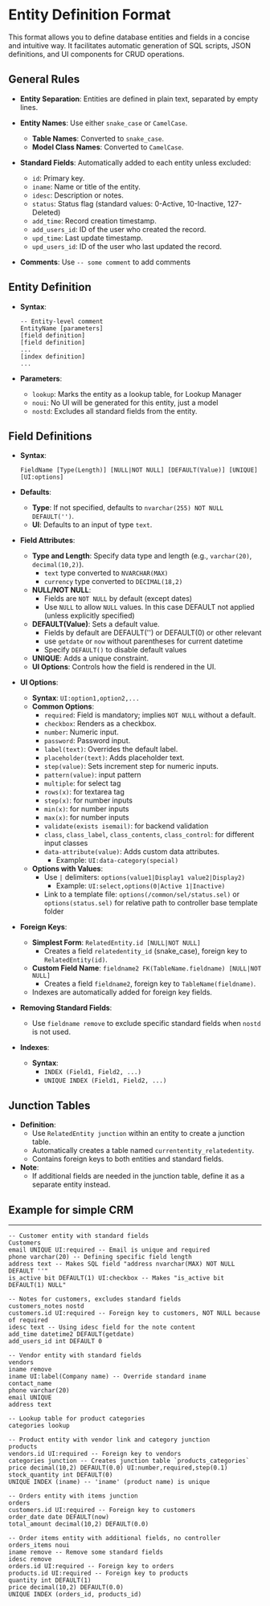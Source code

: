 # Entity Definition Format

This format allows you to define database entities and fields in a concise and intuitive way. It facilitates automatic generation of SQL scripts, JSON definitions, and UI components for CRUD operations.

## General Rules

- **Entity Separation**: Entities are defined in plain text, separated by empty lines.

- **Entity Names**: Use either `snake_case` or `CamelCase`.
  - **Table Names**: Converted to `snake_case`.
  - **Model Class Names**: Converted to `CamelCase`.

- **Standard Fields**: Automatically added to each entity unless excluded:
  - `id`: Primary key.
  - `iname`: Name or title of the entity.
  - `idesc`: Description or notes.
  - `status`: Status flag (standard values: 0-Active, 10-Inactive, 127-Deleted)
  - `add_time`: Record creation timestamp.
  - `add_users_id`: ID of the user who created the record.
  - `upd_time`: Last update timestamp.
  - `upd_users_id`: ID of the user who last updated the record.

- **Comments**: Use `-- some comment` to add comments

## Entity Definition

- **Syntax**:

  ```plaintext
  -- Entity-level comment
  EntityName [parameters]
  [field definition]
  [field definition]
  ...
  [index definition]
  ...
  ```

- **Parameters**:
  - `lookup`: Marks the entity as a lookup table, for Lookup Manager
  - `noui`: No UI will be generated for this entity, just a model
  - `nostd`: Excludes all standard fields from the entity.

## Field Definitions

- **Syntax**:

  ```plaintext
  FieldName [Type(Length)] [NULL|NOT NULL] [DEFAULT(Value)] [UNIQUE] [UI:options]
  ```

- **Defaults**:
  - **Type**: If not specified, defaults to `nvarchar(255) NOT NULL DEFAULT('')`.
  - **UI**: Defaults to an input of type `text`.

- **Field Attributes**:
  - **Type and Length**: Specify data type and length (e.g., `varchar(20)`, `decimal(10,2)`).
    - `text` type converted to `NVARCHAR(MAX)`
    - `currency` type converted to `DECIMAL(18,2)`
  - **NULL/NOT NULL**:
    - Fields are `NOT NULL` by default (except dates)
    - Use `NULL` to allow `NULL` values. In this case DEFAULT not applied (unless explicitly specified)
  - **DEFAULT(Value)**: Sets a default value.
    - Fields by default are DEFAULT('') or DEFAULT(0) or other relevant
    - use `getdate` or `now` without parentheses for current datetime
    - Specify `DEFAULT()` to disable default values
  - **UNIQUE**: Adds a unique constraint.
  - **UI Options**: Controls how the field is rendered in the UI.

- **UI Options**:
  - **Syntax**: `UI:option1,option2,...`
  - **Common Options**:
    - `required`: Field is mandatory; implies `NOT NULL` without a default.
    - `checkbox`: Renders as a checkbox.
    - `number`: Numeric input.
    - `password`: Password input.
    - `label(text)`: Overrides the default label.
    - `placeholder(text)`: Adds placeholder text.
    - `step(value)`: Sets increment step for numeric inputs.
    - `pattern(value)`: input pattern
    - `multiple`: for select tag
    - `rows(x)`: for textarea tag
    - `step(x)`: for number inputs
    - `min(x)`: for number inputs
    - `max(x)`: for number inputs
    - `validate(exists isemail)`: for backend validation
    - `class`, `class_label`, `class_contents`, `class_control`: for different input classes
    - `data-attribute(value)`: Adds custom data attributes.
      - Example: `UI:data-category(special)`
  - **Options with Values**:
    - Use `|` delimiters: `options(value1|Display1 value2|Display2)`
      - Example: `UI:select,options(0|Active 1|Inactive)`
    - Link to a template file: `options(/common/sel/status.sel)` or `options(status.sel)` for relative path to controller base template folder

- **Foreign Keys**:
  - **Simplest Form**: `RelatedEntity.id [NULL|NOT NULL]`
    - Creates a field `relatedentity_id` (snake_case), foreign key to `RelatedEntity(id)`.
  - **Custom Field Name**: `fieldname2 FK(TableName.fieldname) [NULL|NOT NULL]`
    - Creates a field `fieldname2`, foreign key to `TableName(fieldname)`.
  - Indexes are automatically added for foreign key fields.

- **Removing Standard Fields**:
  - Use `fieldname remove` to exclude specific standard fields when `nostd` is not used.

- **Indexes**:
  - **Syntax**:
    - `INDEX (Field1, Field2, ...)`
    - `UNIQUE INDEX (Field1, Field2, ...)`

## Junction Tables

- **Definition**:
  - Use `RelatedEntity junction` within an entity to create a junction table.
  - Automatically creates a table named `currententity_relatedentity`.
  - Contains foreign keys to both entities and standard fields.
- **Note**:
  - If additional fields are needed in the junction table, define it as a separate entity instead.

## Example for simple CRM

---

```plaintext
-- Customer entity with standard fields
Customers
email UNIQUE UI:required -- Email is unique and required
phone varchar(20) -- Defining specific field length
address text -- Makes SQL field "address nvarchar(MAX) NOT NULL DEFAULT ''"
is_active bit DEFAULT(1) UI:checkbox -- Makes "is_active bit DEFAULT(1) NULL"

-- Notes for customers, excludes standard fields
customers_notes nostd
customers.id UI:required -- Foreign key to customers, NOT NULL because of required
idesc text -- Using idesc field for the note content
add_time datetime2 DEFAULT(getdate)
add_users_id int DEFAULT 0

-- Vendor entity with standard fields
vendors
iname remove
iname UI:label(Company name) -- Override standard iname
contact_name
phone varchar(20)
email UNIQUE
address text

-- Lookup table for product categories
categories lookup

-- Product entity with vendor link and category junction
products
vendors.id UI:required -- Foreign key to vendors
categories junction -- Creates junction table `products_categories`
price decimal(10,2) DEFAULT(0.0) UI:number,required,step(0.1)
stock_quantity int DEFAULT(0)
UNIQUE INDEX (iname) -- 'iname' (product name) is unique

-- Orders entity with items junction
orders
customers.id UI:required -- Foreign key to customers
order_date date DEFAULT(now)
total_amount decimal(10,2) DEFAULT(0.0)

-- Order items entity with additional fields, no controller
orders_items noui
iname remove -- Remove some standard fields
idesc remove
orders.id UI:required -- Foreign key to orders
products.id UI:required -- Foreign key to products
quantity int DEFAULT(1)
price decimal(10,2) DEFAULT(0.0)
UNIQUE INDEX (orders_id, products_id)
```
